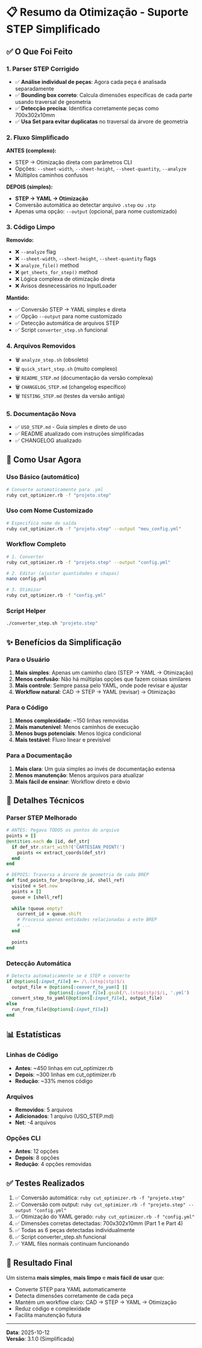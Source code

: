 # 📋 Resumo da Otimização - Suporte STEP Simplificado

## ✅ O Que Foi Feito

### 1. Parser STEP Corrigido
- ✅ **Análise individual de peças**: Agora cada peça é analisada separadamente
- ✅ **Bounding box correto**: Calcula dimensões específicas de cada parte usando traversal de geometria
- ✅ **Detecção precisa**: Identifica corretamente peças como 700x302x10mm
- ✅ **Usa Set para evitar duplicatas** no traversal da árvore de geometria

### 2. Fluxo Simplificado
**ANTES (complexo):**
- STEP → Otimização direta com parâmetros CLI
- Opções: `--sheet-width`, `--sheet-height`, `--sheet-quantity`, `--analyze`
- Múltiplos caminhos confusos

**DEPOIS (simples):**
- **STEP → YAML → Otimização**
- Conversão automática ao detectar arquivo `.step` ou `.stp`
- Apenas uma opção: `--output` (opcional, para nome customizado)

### 3. Código Limpo
**Removido:**
- ❌ `--analyze` flag
- ❌ `--sheet-width`, `--sheet-height`, `--sheet-quantity` flags
- ❌ `analyze_file()` method
- ❌ `get_sheets_for_step()` method
- ❌ Lógica complexa de otimização direta
- ❌ Avisos desnecessários no InputLoader

**Mantido:**
- ✅ Conversão STEP → YAML simples e direta
- ✅ Opção `--output` para nome customizado
- ✅ Detecção automática de arquivos STEP
- ✅ Script `converter_step.sh` funcional

### 4. Arquivos Removidos
- 🗑️ `analyze_step.sh` (obsoleto)
- 🗑️ `quick_start_step.sh` (muito complexo)
- 🗑️ `README_STEP.md` (documentação da versão complexa)
- 🗑️ `CHANGELOG_STEP.md` (changelog específico)
- 🗑️ `TESTING_STEP.md` (testes da versão antiga)

### 5. Documentação Nova
- ✅ `USO_STEP.md` - Guia simples e direto de uso
- ✅ README atualizado com instruções simplificadas
- ✅ CHANGELOG atualizado

## 🎯 Como Usar Agora

### Uso Básico (automático)
```bash
# Converte automaticamente para .yml
ruby cut_optimizer.rb -f "projeto.step"
```

### Uso com Nome Customizado
```bash
# Especifica nome de saída
ruby cut_optimizer.rb -f "projeto.step" --output "meu_config.yml"
```

### Workflow Completo
```bash
# 1. Converter
ruby cut_optimizer.rb -f "projeto.step" --output "config.yml"

# 2. Editar (ajustar quantidades e chapas)
nano config.yml

# 3. Otimizar
ruby cut_optimizer.rb -f "config.yml"
```

### Script Helper
```bash
./converter_step.sh "projeto.step"
```

## ✨ Benefícios da Simplificação

### Para o Usuário
1. **Mais simples**: Apenas um caminho claro (STEP → YAML → Otimização)
2. **Menos confusão**: Não há múltiplas opções que fazem coisas similares
3. **Mais controle**: Sempre passa pelo YAML, onde pode revisar e ajustar
4. **Workflow natural**: CAD → STEP → YAML (revisar) → Otimização

### Para o Código
1. **Menos complexidade**: ~150 linhas removidas
2. **Mais manutenível**: Menos caminhos de execução
3. **Menos bugs potenciais**: Menos lógica condicional
4. **Mais testável**: Fluxo linear e previsível

### Para a Documentação
1. **Mais clara**: Um guia simples ao invés de documentação extensa
2. **Menos manutenção**: Menos arquivos para atualizar
3. **Mais fácil de ensinar**: Workflow direto e óbvio

## 🔧 Detalhes Técnicos

### Parser STEP Melhorado
```ruby
# ANTES: Pegava TODOS os pontos do arquivo
points = []
@entities.each do |id, def_str|
  if def_str.start_with?('CARTESIAN_POINT(')
    points << extract_coords(def_str)
  end
end

# DEPOIS: Traversa a árvore de geometria de cada BREP
def find_points_for_brep(brep_id, shell_ref)
  visited = Set.new
  points = []
  queue = [shell_ref]
  
  while !queue.empty?
    current_id = queue.shift
    # Processa apenas entidades relacionadas a este BREP
    # ...
  end
  
  points
end
```

### Detecção Automática
```ruby
# Detecta automaticamente se é STEP e converte
if @options[:input_file] =~ /\.(step|stp)$/i
  output_file = @options[:convert_to_yaml] || 
                @options[:input_file].gsub(/\.(step|stp)$/i, '.yml')
  convert_step_to_yaml(@options[:input_file], output_file)
else
  run_from_file(@options[:input_file])
end
```

## 📊 Estatísticas

### Linhas de Código
- **Antes**: ~450 linhas em cut_optimizer.rb
- **Depois**: ~300 linhas em cut_optimizer.rb
- **Redução**: ~33% menos código

### Arquivos
- **Removidos**: 5 arquivos
- **Adicionados**: 1 arquivo (USO_STEP.md)
- **Net**: -4 arquivos

### Opções CLI
- **Antes**: 12 opções
- **Depois**: 8 opções
- **Redução**: 4 opções removidas

## ✅ Testes Realizados

1. ✅ Conversão automática: `ruby cut_optimizer.rb -f "projeto.step"`
2. ✅ Conversão com output: `ruby cut_optimizer.rb -f "projeto.step" --output "config.yml"`
3. ✅ Otimização do YAML gerado: `ruby cut_optimizer.rb -f "config.yml"`
4. ✅ Dimensões corretas detectadas: 700x302x10mm (Part 1 e Part 4)
5. ✅ Todas as 6 peças detectadas individualmente
6. ✅ Script converter_step.sh funcional
7. ✅ YAML files normais continuam funcionando

## 🎉 Resultado Final

Um sistema **mais simples**, **mais limpo** e **mais fácil de usar** que:
- Converte STEP para YAML automaticamente
- Detecta dimensões corretamente de cada peça
- Mantém um workflow claro: CAD → STEP → YAML → Otimização
- Reduz código e complexidade
- Facilita manutenção futura

---

**Data**: 2025-10-12  
**Versão**: 3.1.0 (Simplificada)

